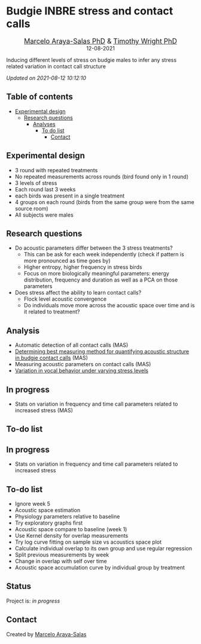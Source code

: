 Budgie INBRE stress and contact calls
================
<center>
<font size="4"><a href="http://marceloarayasalas.weebly.com/">Marcelo
Araya-Salas PhD</a> & <a href="https://wrightbehaviorlab.org/">Timothy
Wright PhD</a></font>
</center>
<center>
12-08-2021
</center>

<!-- Description  -->

Inducing different levels of stress on budgie males to infer any stress
related variation in contact call structure

*Updated on 2021-08-12 10:12:10*

<!-- README.md is generated from README.Rmd. Please edit that file -->

## Table of contents

-   [Experimental design](#experimental-design)
    -   [Research questions](#research-questions)
        -   [Analyses](#Analyses)
            -   [To do list](#to-do-list)
                -   [Contact](#contact)

## Experimental design

-   3 round with repeated treatments
-   No repeated measurements across rounds (bird found only in 1 round)
-   3 levels of stress
-   Each round last 3 weeks
-   each birds was present in a single treatment
-   4 groups on each round (birds from the same group were from the same
    source room)
-   All subjects were males

## Research questions

-   Do acoustic parameters differ between the 3 stress treatments?
    -   This can be ask for each week independently (check if pattern is
        more pronounced as time goes by)
    -   Higher entropy, higher frequency in stress birds
    -   Focus on more biologically meaningful parameters: energy
        distribution, frequency and duration as well as a PCA on those
        parameters
-   Does stress affect the ability to learn contact calls?
    -   Flock level acoustic convergence
    -   Do individuals move more across the acoustic space over time and
        is it related to treatment?

## Analysis

-   Automatic detection of all contact calls (MAS)
-   [Determining best measuring method for quantifying acoustic
    structure in budgie contact
    calls](https://rpubs.com/marcelo-araya-salas/785368) (MAS)
-   Measuring acoustic parameters on contact calls (MAS)
-   [Variation in vocal behavior under varying stress
    levels](https://rpubs.com/marcelo-araya-salas/786522)

## In progress

-   Stats on variation in frequency and time call parameters related to
    increased stress (MAS)

## To-do list

## In progress

-   Stats on variation in frequency and time call parameters related to
    increased stress

## To-do list

-   Ignore week 5
-   Acoustic space estimation
-   Physiology parameters relative to baseline
-   Try exploratory graphs first
-   Acoustic space compare to baseline (week 1)
-   Use Kernel density for overlap measurements
-   Try log curve fitting on sample size vs acoustics space plot
-   Calculate individual overlap to its own group and use regular
    regression
-   Split previous measurements by week
-   Change in overlap with self over time
-   Acoustic space accumulation curve by individual group by treatment

## Status

Project is: *in progress*

## Contact

Created by [Marcelo Araya-Salas](https://marceloarayasalas.weebly.com/)
